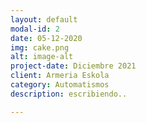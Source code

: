 ```yaml
---
layout: default
modal-id: 2
date: 05-12-2020
img: cake.png
alt: image-alt
project-date: Diciembre 2021
client: Armeria Eskola
category: Automatismos
description: escribiendo..

---
```

